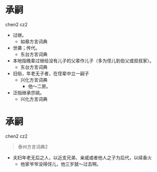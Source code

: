 # 承嗣
chen2 cz2
+ 过继。
  * 如皋方言词典
+ 世袭；传代。
  * 东台方言词典
+ 本地指晚辈过继给没有儿子的父辈作儿子（多为侄儿到伯父或叔叔家）。
  * 东台方言词典
+ 旧俗，年老无子者，在侄辈中立一嗣子
  * 兴化方言词典
    - 他～二房。
+ 泛指继承宗祧。
  * 兴化方言词典

# 承嗣
chen2 cz2
> 泰州方言词典2
- 夫妇年老无后之人，以近支兄弟、亲戚或者他人之子为后代，以续香火
  - 他家爷爷没得伢儿，他三岁就～过去啊。
